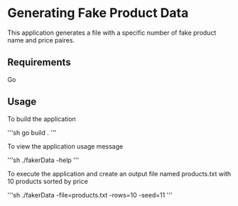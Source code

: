 # Generating Fake Product Data

This application generates a file with a specific number of fake product name and price paires.

## Requirements
Go

## Usage
To build the application

'''sh
go build . 
'''

To view the application usage message

'''sh
./fakerData -help
'''

To execute the application and create an output file named products.txt with 10 products sorted by price

'''sh
./fakerData -file=products.txt -rows=10 -seed=11
'''